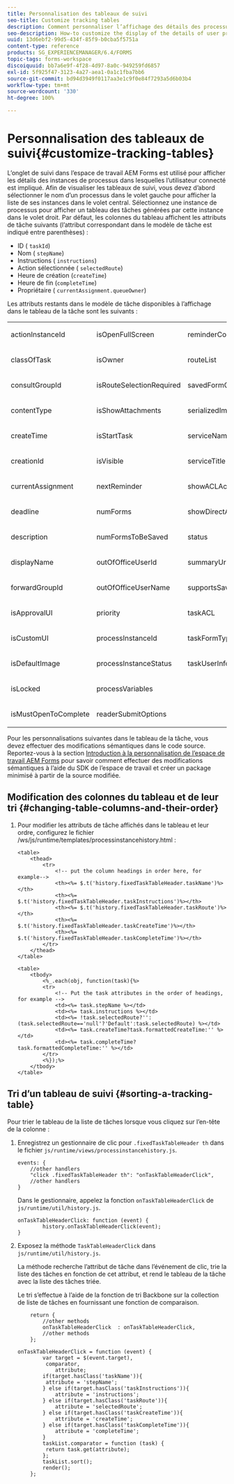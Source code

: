 ```yaml
---
title: Personnalisation des tableaux de suivi
seo-title: Customize tracking tables
description: Comment personnaliser l’affichage des détails des processus utilisateur dans le tableau de la tâche affiché dans l’onglet de suivi de l’espace de travail AEM Forms.
seo-description: How-to customize the display of the details of user processes in the task table displayed in the tracking tab of AEM Forms workspace.
uuid: 13d6ebf2-99d5-434f-85f9-b0cba5f5751a
content-type: reference
products: SG_EXPERIENCEMANAGER/6.4/FORMS
topic-tags: forms-workspace
discoiquuid: bb7a6e9f-4f28-4d97-8a0c-949259fd6857
exl-id: 5f925f47-3123-4a27-aea1-0a1c1fba7bb6
source-git-commit: bd94d3949f0117aa3e1c9f0e84f7293a5d6b03b4
workflow-type: tm+mt
source-wordcount: '330'
ht-degree: 100%

---
```


# Personnalisation des tableaux de suivi{#customize-tracking-tables}

L’onglet de suivi dans l’espace de travail AEM Forms est utilisé pour afficher les détails des instances de processus dans lesquelles l’utilisateur connecté est impliqué. Afin de visualiser les tableaux de suivi, vous devez d’abord sélectionner le nom d’un processus dans le volet gauche pour afficher la liste de ses instances dans le volet central. Sélectionnez une instance de processus pour afficher un tableau des tâches générées par cette instance dans le volet droit. Par défaut, les colonnes du tableau affichent les attributs de tâche suivants (l’attribut correspondant dans le modèle de tâche est indiqué entre parenthèses) :

* ID ( `taskId`)
* Nom ( `stepName`)
* Instructions ( `instructions`)
* Action sélectionnée ( `selectedRoute`)
* Heure de création (`createTime`)
* Heure de fin (`completeTime`)
* Propriétaire ( `currentAssignment.queueOwner`)

Les attributs restants dans le modèle de tâche disponibles à l’affichage dans le tableau de la tâche sont les suivants :

<table> 
 <tbody> 
  <tr> 
   <td><p>actionInstanceId</p> </td> 
   <td><p>isOpenFullScreen</p> </td> 
   <td><p>reminderCount</p> </td> 
  </tr> 
  <tr> 
   <td><p>classOfTask</p> </td> 
   <td><p>isOwner</p> </td> 
   <td><p>routeList</p> </td> 
  </tr> 
  <tr> 
   <td><p>consultGroupId</p> </td> 
   <td><p>isRouteSelectionRequired</p> </td> 
   <td><p>savedFormCount</p> </td> 
  </tr> 
  <tr> 
   <td><p>contentType</p> </td> 
   <td><p>isShowAttachments</p> </td> 
   <td><p>serializedImageTicket</p> </td> 
  </tr> 
  <tr> 
   <td><p>createTime</p> </td> 
   <td><p>isStartTask</p> </td> 
   <td><p>serviceName</p> </td> 
  </tr> 
  <tr> 
   <td><p>creationId</p> </td> 
   <td><p>isVisible</p> </td> 
   <td><p>serviceTitle</p> </td> 
  </tr> 
  <tr> 
   <td><p>currentAssignment</p> </td> 
   <td><p>nextReminder</p> </td> 
   <td><p>showACLActions</p> </td> 
  </tr> 
  <tr> 
   <td><p>deadline</p> </td> 
   <td><p>numForms</p> </td> 
   <td><p>showDirectActions</p> </td> 
  </tr> 
  <tr> 
   <td><p>description</p> </td> 
   <td><p>numFormsToBeSaved</p> </td> 
   <td><p>status</p> </td> 
  </tr> 
  <tr> 
   <td><p>displayName</p> </td> 
   <td><p>outOfOfficeUserId</p> </td> 
   <td><p>summaryUrl</p> </td> 
  </tr> 
  <tr> 
   <td><p>forwardGroupId</p> </td> 
   <td><p>outOfOfficeUserName</p> </td> 
   <td><p>supportsSave</p> </td> 
  </tr> 
  <tr> 
   <td><p>isApprovalUI</p> </td> 
   <td><p>priority</p> </td> 
   <td><p>taskACL</p> </td> 
  </tr> 
  <tr> 
   <td><p>isCustomUI</p> </td> 
   <td><p>processInstanceId</p> </td> 
   <td><p>taskFormType</p> </td> 
  </tr> 
  <tr> 
   <td><p>isDefaultImage</p> </td> 
   <td><p>processInstanceStatus</p> </td> 
   <td><p>taskUserInfo</p> </td> 
  </tr> 
  <tr> 
   <td><p>isLocked</p> </td> 
   <td><p>processVariables</p> </td> 
   <td> </td> 
  </tr> 
  <tr> 
   <td><p>isMustOpenToComplete</p> </td> 
   <td><p>readerSubmitOptions</p> </td> 
   <td> </td> 
  </tr> 
 </tbody> 
</table>

Pour les personnalisations suivantes dans le tableau de la tâche, vous devez effectuer des modifications sémantiques dans le code source. Reportez-vous à la section [Introduction à la personnalisation de l’espace de travail AEM Forms](/help/forms/using/introduction-customizing-html-workspace.md) pour savoir comment effectuer des modifications sémantiques à l’aide du SDK de l’espace de travail et créer un package minimisé à partir de la source modifiée.

## Modification des colonnes du tableau et de leur tri {#changing-table-columns-and-their-order}

1. Pour modifier les attributs de tâche affichés dans le tableau et leur ordre, configurez le fichier /ws/js/runtime/templates/processinstancehistory.html :

   ```as3
   <table>
       <thead>
           <tr>
               <!-- put the column headings in order here, for example-->
               <th><%= $.t('history.fixedTaskTableHeader.taskName')%></th>
               <th><%= $.t('history.fixedTaskTableHeader.taskInstructions')%></th>
               <th><%= $.t('history.fixedTaskTableHeader.taskRoute')%></th>
               <th><%= $.t('history.fixedTaskTableHeader.taskCreateTime')%></th>
               <th><%= $.t('history.fixedTaskTableHeader.taskCompleteTime')%></th>
           </tr>
       </thead>
   </table>
   ```

   ```as3
   <table>
       <tbody>
           <%_.each(obj, function(task){%>
           <tr>
               <!-- Put the task attributes in the order of headings, for example -->
               <td><%= task.stepName %></td>
               <td><%= task.instructions %></td>
               <td><%= !task.selectedRoute?'':(task.selectedRoute=='null'?'Default':task.selectedRoute) %></td>
               <td><%= task.createTime?task.formattedCreateTime:'' %></td>
               <td><%= task.completeTime? task.formattedCompleteTime:'' %></td>
           </tr>
           <%});%>
       </tbody>
   </table>
   ```

## Tri d’un tableau de suivi {#sorting-a-tracking-table}

Pour trier le tableau de la liste de tâches lorsque vous cliquez sur l’en-tête de la colonne :

1. Enregistrez un gestionnaire de clic pour `.fixedTaskTableHeader th` dans le fichier `js/runtime/views/processinstancehistory.js`.

   ```as3
   events: {
       //other handlers
       "click .fixedTaskTableHeader th": "onTaskTableHeaderClick",
       //other handlers
   }
   ```

   Dans le gestionnaire, appelez la fonction `onTaskTableHeaderClick` de `js/runtime/util/history.js`.

   ```as3
   onTaskTableHeaderClick: function (event) {
           history.onTaskTableHeaderClick(event);
   }
   ```

1. Exposez la méthode `TaskTableHeaderClick` dans `js/runtime/util/history.js`.

   La méthode recherche l’attribut de tâche dans l’événement de clic, trie la liste des tâches en fonction de cet attribut, et rend le tableau de la tâche avec la liste des tâches triée.

   Le tri s’effectue à l’aide de la fonction de tri Backbone sur la collection de liste de tâches en fournissant une fonction de comparaison.

   ```as3
       return {
           //other methods
           onTaskTableHeaderClick  : onTaskTableHeaderClick,
           //other methods
       };
   ```

   ```as3
   onTaskTableHeaderClick = function (event) {
           var target = $(event.target),
            comparator,
               attribute;
           if(target.hasClass('taskName')){
            attribute = 'stepName';
           } else if(target.hasClass('taskInstructions')){
               attribute = 'instructions'; 
           } else if(target.hasClass('taskRoute')){
               attribute = 'selectedRoute'; 
           } else if(target.hasClass('taskCreateTime')){
               attribute = 'createTime'; 
           } else if(target.hasClass('taskCompleteTime')){
               attribute = 'completeTime'; 
           }
           taskList.comparator = function (task) {
            return task.get(attribute);
           };
           taskList.sort();
           render();
       };
   ```
